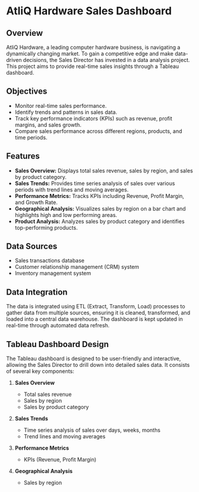 # AtliQ Hardware Sales Dashboard

## Overview

AtliQ Hardware, a leading computer hardware business, is navigating a dynamically changing market. To gain a competitive edge and make data-driven decisions, the Sales Director has invested in a data analysis project. This project aims to provide real-time sales insights through a Tableau dashboard.

## Objectives

- Monitor real-time sales performance.
- Identify trends and patterns in sales data.
- Track key performance indicators (KPIs) such as revenue, profit margins, and sales growth.
- Compare sales performance across different regions, products, and time periods.

## Features

- **Sales Overview:** Displays total sales revenue, sales by region, and sales by product category.
- **Sales Trends:** Provides time series analysis of sales over various periods with trend lines and moving averages.
- **Performance Metrics:** Tracks KPIs including Revenue, Profit Margin, and Growth Rate.
- **Geographical Analysis:** Visualizes sales by region on a bar chart and highlights high and low performing areas.
- **Product Analysis:** Analyzes sales by product category and identifies top-performing products.

## Data Sources

- Sales transactions database
- Customer relationship management (CRM) system
- Inventory management system

## Data Integration

The data is integrated using ETL (Extract, Transform, Load) processes to gather data from multiple sources, ensuring it is cleaned, transformed, and loaded into a central data warehouse. The dashboard is kept updated in real-time through automated data refresh.

## Tableau Dashboard Design

The Tableau dashboard is designed to be user-friendly and interactive, allowing the Sales Director to drill down into detailed sales data. It consists of several key components:

1. **Sales Overview**
   - Total sales revenue
   - Sales by region
   - Sales by product category

2. **Sales Trends**
   - Time series analysis of sales over days, weeks, months
   - Trend lines and moving averages

3. **Performance Metrics**
   - KPIs (Revenue, Profit Margin)

4. **Geographical Analysis**
   - Sales by region



